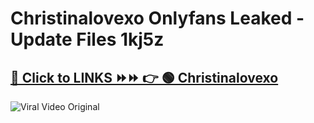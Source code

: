 
 # Christinalovexo Onlyfans Leaked - Update Files 1kj5z

## <h2><a href="https://clipsfans.com/Christinalovexo&ref=git">🔗 Click to LINKS ⏩⏩ 👉 🟢 Christinalovexo </a></h2>

<a href="https://clipsfans.com/Christinalovexo&ref=git" rel="nofollow" data-target="animated-image.originalLink"><img src="https://i.ibb.co.com/xMMVF88/686577567.gif" alt="Viral Video Original" style="max-width: 100%; display: inline-block;" data-target="animated-image.originalImage"></a>

